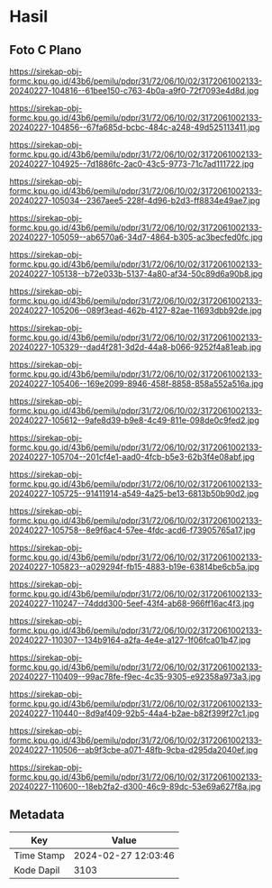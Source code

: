 # Hasil

## Foto C Plano

https://sirekap-obj-formc.kpu.go.id/43b6/pemilu/pdpr/31/72/06/10/02/3172061002133-20240227-104816--61bee150-c763-4b0a-a9f0-72f7093e4d8d.jpg

https://sirekap-obj-formc.kpu.go.id/43b6/pemilu/pdpr/31/72/06/10/02/3172061002133-20240227-104856--67fa685d-bcbc-484c-a248-49d525113411.jpg

https://sirekap-obj-formc.kpu.go.id/43b6/pemilu/pdpr/31/72/06/10/02/3172061002133-20240227-104925--7d1886fc-2ac0-43c5-9773-71c7ad111722.jpg

https://sirekap-obj-formc.kpu.go.id/43b6/pemilu/pdpr/31/72/06/10/02/3172061002133-20240227-105034--2367aee5-228f-4d96-b2d3-ff8834e49ae7.jpg

https://sirekap-obj-formc.kpu.go.id/43b6/pemilu/pdpr/31/72/06/10/02/3172061002133-20240227-105059--ab6570a6-34d7-4864-b305-ac3becfed0fc.jpg

https://sirekap-obj-formc.kpu.go.id/43b6/pemilu/pdpr/31/72/06/10/02/3172061002133-20240227-105138--b72e033b-5137-4a80-af34-50c89d6a90b8.jpg

https://sirekap-obj-formc.kpu.go.id/43b6/pemilu/pdpr/31/72/06/10/02/3172061002133-20240227-105206--089f3ead-462b-4127-82ae-11693dbb92de.jpg

https://sirekap-obj-formc.kpu.go.id/43b6/pemilu/pdpr/31/72/06/10/02/3172061002133-20240227-105329--dad4f281-3d2d-44a8-b066-9252f4a81eab.jpg

https://sirekap-obj-formc.kpu.go.id/43b6/pemilu/pdpr/31/72/06/10/02/3172061002133-20240227-105406--169e2099-8946-458f-8858-858a552a516a.jpg

https://sirekap-obj-formc.kpu.go.id/43b6/pemilu/pdpr/31/72/06/10/02/3172061002133-20240227-105612--9afe8d39-b9e8-4c49-811e-098de0c9fed2.jpg

https://sirekap-obj-formc.kpu.go.id/43b6/pemilu/pdpr/31/72/06/10/02/3172061002133-20240227-105704--201cf4e1-aad0-4fcb-b5e3-62b3f4e08abf.jpg

https://sirekap-obj-formc.kpu.go.id/43b6/pemilu/pdpr/31/72/06/10/02/3172061002133-20240227-105725--91411914-a549-4a25-be13-6813b50b90d2.jpg

https://sirekap-obj-formc.kpu.go.id/43b6/pemilu/pdpr/31/72/06/10/02/3172061002133-20240227-105758--8e9f6ac4-57ee-4fdc-acd6-f73905765a17.jpg

https://sirekap-obj-formc.kpu.go.id/43b6/pemilu/pdpr/31/72/06/10/02/3172061002133-20240227-105823--a029294f-fb15-4883-b19e-63814be6cb5a.jpg

https://sirekap-obj-formc.kpu.go.id/43b6/pemilu/pdpr/31/72/06/10/02/3172061002133-20240227-110247--74ddd300-5eef-43f4-ab68-966ff16ac4f3.jpg

https://sirekap-obj-formc.kpu.go.id/43b6/pemilu/pdpr/31/72/06/10/02/3172061002133-20240227-110307--134b9164-a2fa-4e4e-a127-1f06fca01b47.jpg

https://sirekap-obj-formc.kpu.go.id/43b6/pemilu/pdpr/31/72/06/10/02/3172061002133-20240227-110409--99ac78fe-f9ec-4c35-9305-e92358a973a3.jpg

https://sirekap-obj-formc.kpu.go.id/43b6/pemilu/pdpr/31/72/06/10/02/3172061002133-20240227-110440--8d9af409-92b5-44a4-b2ae-b82f399f27c1.jpg

https://sirekap-obj-formc.kpu.go.id/43b6/pemilu/pdpr/31/72/06/10/02/3172061002133-20240227-110506--ab9f3cbe-a071-48fb-9cba-d295da2040ef.jpg

https://sirekap-obj-formc.kpu.go.id/43b6/pemilu/pdpr/31/72/06/10/02/3172061002133-20240227-110600--18eb2fa2-d300-46c9-89dc-53e69a627f8a.jpg


## Metadata

| Key        | Value               |
| ---------- | ------------------- |
| Time Stamp | 2024-02-27 12:03:46 |
| Kode Dapil | 3103                |



